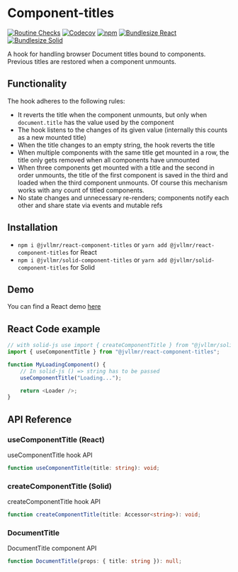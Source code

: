 # Component-titles

[![Routine Checks](https://github.com/jvllmr/component-titles/actions/workflows/test.yml/badge.svg)](https://github.com/jvllmr/component-titles/actions/workflows/test.yml)
[![Codecov](https://img.shields.io/codecov/c/github/jvllmr/component-titles/main?style=plastic)](https://app.codecov.io/gh/jvllmr/component-titles/tree/main)
[![npm](https://img.shields.io/npm/dm/@jvllmr/component-titles-core?style=plastic)](https://www.npmjs.com/package/@jvllmr/component-titles-core)
[![Bundlesize React](https://deno.bundlejs.com/badge?q=@jvllmr/react-component-titles&treeshake=[*]&config={%22esbuild%22:{%22external%22:[%22react%22,%22react-dom%22]}}&badge=detailed)](https://bundlejs.com/?q=%40jvllmr%2Freact-component-titles&treeshake=%5B*%5D&config=%7B%22esbuild%22%3A%7B%22external%22%3A%5B%22react%22%2C%22react-dom%22%5D%7D%7D)
[![Bundlesize Solid](https://deno.bundlejs.com/badge?q=@jvllmr/solid-component-titles&treeshake=[*]&config={%22esbuild%22:{%22external%22:[%22solid-js%22]}}&badge=detailed)](https://bundlejs.com/?q=%40jvllmr%2Fsolid-component-titles&treeshake=%5B*%5D&config=%7B%22esbuild%22%3A%7B%22external%22%3A%5B%22solid-js%22%5D%7D%7D)

A hook for handling browser Document titles bound to components. Previous titles are restored when a component unmounts.

## Functionality

The hook adheres to the following rules:

- It reverts the title when the component unmounts, but only when `document.title` has the value used by the component
- The hook listens to the changes of its given value (internally this counts as a new mounted title)
- When the title changes to an empty string, the hook reverts the title
- When multiple components with the same title get mounted in a row, the title only gets removed when all components have unmounted
- When three components get mounted with a title and the second in order unmounts, the title of the first component is saved in the third and loaded when the third component unmounts. Of course this mechanism works with any count of titled components.
- No state changes and unnecessary re-renders; components notify each other and share state via events and mutable refs

## Installation

- `npm i @jvllmr/react-component-titles` or `yarn add @jvllmr/react-component-titles` for React
- `npm i @jvllmr/solid-component-titles` or `yarn add @jvllmr/solid-component-titles` for Solid

## Demo

You can find a React demo [here](https://jvllmr.github.io/component-titles)

## React Code example

```typescript
// with solid-js use import { createComponentTitle } from "@jvllmr/solid-component-titles"
import { useComponentTitle } from "@jvllmr/react-component-titles";

function MyLoadingComponent() {
	// In solid-js () => string has to be passed
	useComponentTitle("Loading...");

	return <Loader />;
}
```

## API Reference

### useComponentTitle (React)

useComponentTitle hook API

```typescript
function useComponentTitle(title: string): void;
```

### createComponentTitle (Solid)

createComponentTitle hook API

```typescript
function createComponentTitle(title: Accessor<string>): void;
```

### DocumentTitle

DocumentTitle component API

```typescript
function DocumentTitle(props: { title: string }): null;
```
